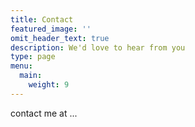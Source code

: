 ```yaml
---
title: Contact
featured_image: ''
omit_header_text: true
description: We'd love to hear from you
type: page
menu:
  main:
    weight: 9
---
```

contact me at ...
